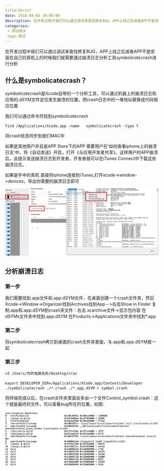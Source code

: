 ```yaml
---
title:bkrzxf
date: 2016-04-03 19:00:00
description: 在开发过程中我们可以通过调试来查找修复BUG，APP上线之后或者APP不是安装在自己的真机上的时候我们就需要通过崩溃日志分析工具*symbolicatecrash*进行分析
categories:
 - 调试相关
 tags:调试
---
```


在开发过程中我们可以通过调试来查找修复BUG，APP上线之后或者APP不是安装在自己的真机上的时候我们就需要通过崩溃日志分析工具*symbolicatecrash*进行分析

## 什么是symbolicatecrash？
*symbolicatecrash*是Xcode自带的一个分析工具，可以通过机器上的崩溃日志和应用的.dSYM文件定位发生崩溃的位置，把crash日志中的一堆地址替换成代码相应位置

我们可以通过命令符找到*symbolicatecrash*

    find /Applications/Xcode.app -name   symbolicatecrash -type f

将crash信息同步到我们MAC中

如果是其他用户并且是APP Store下的APP
需要用户在'如何查看iphone上的崩溃日志'中，将《自动发送》开启，打开《与应用开发者共享》，这样用户的APP崩溃后，会提示发送崩溃日志到开发者，开发者就可以在iTunes Connect中下载这些崩溃日志。

如果是手中的真机
直接将iphone连接到iTunes,打开xcode->window->devices，导出你需要的崩溃日志即可

![png1](https://github.com/nuanqing/nuanqing.github.io/blob/master/assets/images/bkfx1.jpg)

## 分析崩溃日志
### 第一步
我们需要找到.app文件和.app.dSYM文件，在桌面创建一个crash文件夹，然后Xcode->Window->Organizer找到Archives找到App－>右击Show in Finder
复制.app和.app.dSYM到crash夹文件：右击.xcarchive文件->显示包内容 在dSYMs文件夹中找到.app.dSYM 在Products->Applications文件夹中找到*.app
### 第二步
将*symbolicatecrash*拷贝到桌面的crash文件夹里面，与.app和.app.dSYM放一起
### 第三步

    cd /Users/你的电脑名称/Desktop/cras

    export DEVELOPER_DIR=/Applications/XCode.app/Contents/Developer ./symbolicatecrash ./*.crash ./*.app.dSYM > symbol.crash

将终端完成以后，在crash文件夹里面会多出一个文件Control_symbol.crash：这个就是最终的文件，可以查看bug所在的位置，如图:

![png2](https://github.com/nuanqing/nuanqing.github.io/blob/master/assets/images/bkfx2.jpg)

